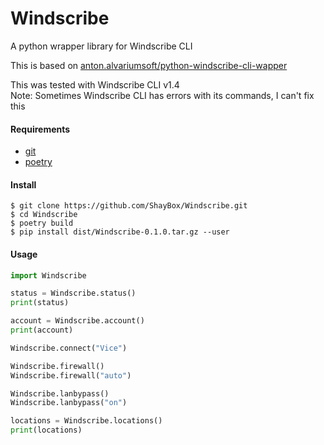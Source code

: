 # Windscribe
A python wrapper library for Windscribe CLI

This is based on [anton.alvariumsoft/python-windscribe-cli-wapper](https://gitlab.com/anton.alvariumsoft/python-windscribe-cli-wapper)

This was tested with Windscribe CLI v1.4  
Note: Sometimes Windscribe CLI has errors with its commands, I can't fix this

#### Requirements
- [git](https://git-scm.com/)
- [poetry](https://python-poetry.org/)

#### Install
```
$ git clone https://github.com/ShayBox/Windscribe.git
$ cd Windscribe
$ poetry build
$ pip install dist/Windscribe-0.1.0.tar.gz --user
```

#### Usage

```py
import Windscribe

status = Windscribe.status()
print(status)

account = Windscribe.account()
print(account)

Windscribe.connect("Vice")

Windscribe.firewall()
Windscribe.firewall("auto")

Windscribe.lanbypass()
Windscribe.lanbypass("on")

locations = Windscribe.locations()
print(locations)
```